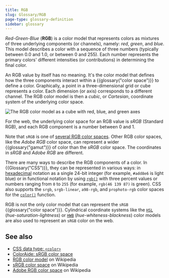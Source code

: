 ```yaml
---
title: RGB
slug: Glossary/RGB
page-type: glossary-definition
sidebar: glossary
---
```


_Red-Green-Blue_ (**RGB**) is a color model that represents colors as mixtures of three underlying components (or channels), namely: _red_, _green_, and _blue_. This model describes a color with a sequence of three numbers (typically between 0.0 and 1.0, or between 0 and 255). Each number represents the primary colors' different intensities (or contributions) in determining the final color.

An RGB value by itself has no meaning. It's the color model that defines how the three components interact within a {{glossary("color space")}} to define a color. Graphically, a point in a three-dimensional grid or cube represents a color. Each dimension (or axis) corresponds to a different channel. The RGB color model is then a _cubic_, or _Cartesian_, coordinate system of the underlying color space.

![The RGB color model as a cube with red, blue, and green axes](rgb_color_cube.png)

For the web, the underlying color space for an RGB value is _sRGB_ (Standard RGB), and each RGB component is a number between 0 and 1.

Note that `sRGB` is one of [several RGB color spaces](/en-US/docs/Glossary/Color_space#rgb_color_spaces). Other RGB color spaces, like the _Adobe RGB_ color space, can represent a wider {{glossary("gamut")}} of color than the _sRGB_ color space. The coordinates in _sRGB_ and _Adobe RGB_ are different.

There are many ways to describe the RGB components of a color. In {{Glossary("CSS")}}, they can be represented in various ways: in [hexadecimal](/en-US/docs/Web/CSS/hex-color) notation as a single 24-bit integer (for example, `#add8e6` is light blue) or in functional notation by using [`rgb()`](/en-US/docs/Web/CSS/color_value/rgb) with three percent values or numbers ranging from `0` to `255` (for example, `rgb(46 139 87)` is green). CSS also supports the `srgb`, `srgb-linear`, `a98-rgb`, and `prophoto-rgb` color spaces for the [`color()`](/en-US/docs/Web/CSS/color_value/color) function.

RGB is not the only color model that can represent the `sRGB` {{glossary("color space")}}. Cylindrical coordinate systems like the [`HSL`](/en-US/docs/Web/CSS/color_value/hsl) (_hue-saturation-lightness_) or [`HWB`](/en-US/docs/Web/CSS/color_value/hwb) (_hue-whiteness-blackness_) color models are also used to represent an `sRGB` color on the web.

## See also

- [CSS data type: `<color>`](/en-US/docs/Web/CSS/color_value)
- [ColorAide: sRGB color space](https://facelessuser.github.io/coloraide/colors/srgb/)
- [RGB color model](https://en.wikipedia.org/wiki/RGB_color_model) on Wikipedia
- [sRGB color space](https://en.wikipedia.org/wiki/SRGB) on Wikipedia
- [Adobe RGB color space](https://en.wikipedia.org/wiki/Adobe_RGB_color_space) on Wikipedia
